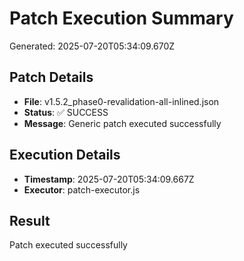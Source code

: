 # Patch Execution Summary
Generated: 2025-07-20T05:34:09.670Z

## Patch Details
- **File**: v1.5.2_phase0-revalidation-all-inlined.json
- **Status**: ✅ SUCCESS
- **Message**: Generic patch executed successfully

## Execution Details
- **Timestamp**: 2025-07-20T05:34:09.667Z
- **Executor**: patch-executor.js

## Result
Patch executed successfully
